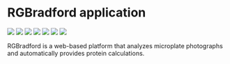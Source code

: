 # RGBradford application

<img src="https://img.shields.io/badge/version-1.0.0-blue.svg"> <img src="https://img.shields.io/badge/java-17%2B-orange.svg?logo=openjdk&logoColor=white"> <img src="https://img.shields.io/badge/Spring%20Boot-3.5.3-brightgreen.svg"> <img src="https://img.shields.io/badge/React-19.1.1-61DAFB.svg?logo=react"> <img src="https://img.shields.io/badge/Tailwind_CSS-4.x-38B2AC.svg?logo=tailwindcss&logoColor=white"> <img src="https://img.shields.io/badge/API-REST-blueviolet.svg">  <img src="https://img.shields.io/badge/docker-supported-2496ED.svg?logo=docker&logoColor=white">

<p>RGBradford is a web-based platform that analyzes microplate photographs and automatically provides protein calculations.</p>

